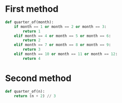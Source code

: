 # First method

```python
def quarter_of(month):
    if month == 1 or month == 2 or month == 3:
        return 1
    elif month == 4 or month == 5 or month == 6:
        return 2
    elif month == 7 or month == 8 or month == 9:
        return 3
    elif month == 10 or month == 11 or month == 12:
        return 4
```

# Second method

```python
def quarter_of(n):
    return (n + 2) // 3
```
